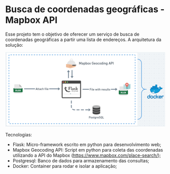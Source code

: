# Busca de coordenadas geográficas - Mapbox API
 
Esse projeto tem o objetivo de oferecer um serviço de busca de coordenadas geográficas a partir uma lista de endereços. A arquitetura da solução:

![Project_img](img/project_diagram.png)

Tecnologias:

- Flask: Micro-framework escrito em python para desenvolvimento web;
- Mapbox Geocoding API: Script em python para coleta das coordenadas utilizando a API do Mapbox (https://www.mapbox.com/place-search/);
- Postgresql: Banco de dados para armazenamento das consultas;
- Docker: Container para rodar e isolar a aplicação;

